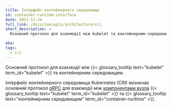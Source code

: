 ```yaml
---
title: Інтерфейс контейнерного середовища
id: container-runtime-interface
date: 2021-11-24
full_link: /docs/concepts/architecture/cri
short_description: >
  Основний протокол для взаємодії між kubelet та контейнерним середовищем.

aka:
tags:
  - cri
---
```


Основний протокол для взаємодії між {{< glossary_tooltip text="kubelet" term_id="kubelet" >}} та контейнерним середовищем.

<!--more-->

Інтерфейс контейнерного середовища Kubernetes (CRI) визначає основний протокол [gRPC](https://grpc.io) для взаємодії між [компонентами вузла](/docs/concepts/overview/components/#node-components) {{< glossary_tooltip text="kubelet" term_id="kubelet" >}} та {{< glossary_tooltip text="контейнерним середовищем" term_id="container-runtime" >}}.

